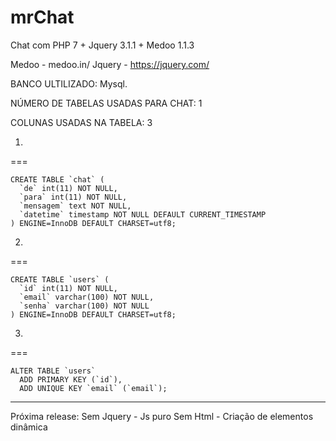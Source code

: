 # mrChat
Chat com PHP 7 + Jquery 3.1.1 + Medoo 1.1.3

Medoo - medoo.in/
Jquery - https://jquery.com/


BANCO ULTILIZADO: Mysql.

NÚMERO DE TABELAS USADAS PARA CHAT: 1

COLUNAS USADAS NA TABELA: 3


1)
===
```
CREATE TABLE `chat` (
  `de` int(11) NOT NULL,
  `para` int(11) NOT NULL,
  `mensagem` text NOT NULL,
  `datetime` timestamp NOT NULL DEFAULT CURRENT_TIMESTAMP
) ENGINE=InnoDB DEFAULT CHARSET=utf8;

```


2)
===
```
CREATE TABLE `users` (
  `id` int(11) NOT NULL,
  `email` varchar(100) NOT NULL,
  `senha` varchar(100) NOT NULL
) ENGINE=InnoDB DEFAULT CHARSET=utf8;

```

3)
===
```
ALTER TABLE `users`
  ADD PRIMARY KEY (`id`),
  ADD UNIQUE KEY `email` (`email`);
```



---
Próxima release:
Sem Jquery - Js puro
Sem Html - Criação de elementos dinâmica